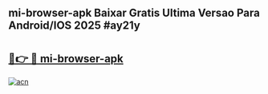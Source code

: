 ## mi-browser-apk Baixar Gratis Ultima Versao Para Android/IOS 2025 #ay21y

# <h2><a href="https://ainizakaria.my?title=mi-browser-apk&ref=20M">🔗👉 🔴 mi-browser-apk</a></h2>

[![acn](https://github.com/user-attachments/assets/0f9c940e-d8b0-45ae-aac7-cd30a18b3e1c)](https://ainizakaria.my?title=mi-browser-apk&ref=20M)

